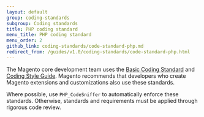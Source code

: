 ```yaml
---
layout: default
group: coding-standards
subgroup: Coding standards
title: PHP coding standard
menu_title: PHP coding standard
menu_order: 2
github_link: coding-standards/code-standard-php.md
redirect_from: /guides/v1.0/coding-standards/code-standard-php.html
---
```


<p>The Magento core development team uses the <a href="http://www.php-fig.org/psr/psr-1/">Basic Coding Standard</a> and <a href="http://www.php-fig.org/psr/psr-2/">Coding Style Guide</a>. Magento recommends that developers who create Magento extensions and customizations also use these standards.</p>
<p>Where possible, use <code>PHP_CodeSniffer</code> to automatically enforce these standards. Otherwise, standards and requirements must be applied through rigorous code review.</p>


